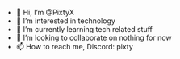 - 👋 Hi, I’m @PixtyX
- 👀 I’m interested in technology
- 🌱 I’m currently learning tech related stuff
- 💞️ I’m looking to collaborate on nothing for now
- 📫 How to reach me, Discord: pixty

<!---
PixtyX/PixtyX is a ✨ special ✨ repository because its `README.md` (this file) appears on your GitHub profile.
You can click the Preview link to take a look at your changes.
--->
